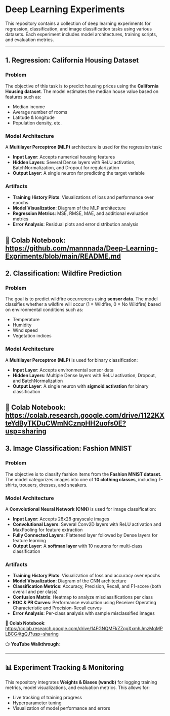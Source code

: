 # Deep Learning Experiments

This repository contains a collection of deep learning experiments for regression, classification, and image classification tasks using various datasets. Each experiment includes model architectures, training scripts, and evaluation metrics.

---

## 1. Regression: California Housing Dataset

### Problem
The objective of this task is to predict housing prices using the **California Housing dataset**. The model estimates the median house value based on features such as:
- Median income
- Average number of rooms
- Latitude & longitude
- Population density, etc.

### Model Architecture
A **Multilayer Perceptron (MLP)** architecture is used for the regression task:
- **Input Layer**: Accepts numerical housing features
- **Hidden Layers**: Several Dense layers with ReLU activation, BatchNormalization, and Dropout for regularization
- **Output Layer**: A single neuron for predicting the target variable

### Artifacts
- **Training History Plots**: Visualizations of loss and performance over epochs
- **Model Visualization**: Diagram of the MLP architecture
- **Regression Metrics**: MSE, RMSE, MAE, and additional evaluation metrics
- **Error Analysis**: Residual plots and error distribution analysis

📌 **Colab Notebook**: https://github.com/mannnada/Deep-Learning-Expriments/blob/main/README.md
---

## 2. Classification: Wildfire Prediction

### Problem
The goal is to predict wildfire occurrences using **sensor data**. The model classifies whether a wildfire will occur (1 = Wildfire, 0 = No Wildfire) based on environmental conditions such as:
- Temperature
- Humidity
- Wind speed
- Vegetation indices

### Model Architecture
A **Multilayer Perceptron (MLP)** is used for binary classification:
- **Input Layer**: Accepts environmental sensor data
- **Hidden Layers**: Multiple Dense layers with ReLU activation, Dropout, and BatchNormalization
- **Output Layer**: A single neuron with **sigmoid activation** for binary classification

📌 **Colab Notebook**: https://colab.research.google.com/drive/1122KXteYdByTKDuCWmNCznpHH2uofs0E?usp=sharing
---

## 3. Image Classification: Fashion MNIST

### Problem
The objective is to classify fashion items from the **Fashion MNIST dataset**. The model categorizes images into one of **10 clothing classes**, including T-shirts, trousers, dresses, and sneakers.

### Model Architecture
A **Convolutional Neural Network (CNN)** is used for image classification:
- **Input Layer**: Accepts 28x28 grayscale images
- **Convolutional Layers**: Several Conv2D layers with ReLU activation and MaxPooling for feature extraction
- **Fully Connected Layers**: Flattened layer followed by Dense layers for feature learning
- **Output Layer**: A **softmax layer** with 10 neurons for multi-class classification

### Artifacts
- **Training History Plots**: Visualization of loss and accuracy over epochs
- **Model Visualization**: Diagram of the CNN architecture
- **Classification Metrics**: Accuracy, Precision, Recall, and F1-score (both overall and per class)
- **Confusion Matrix**: Heatmap to analyze misclassifications per class
- **ROC & PR Curves**: Performance evaluation using Receiver Operating Characteristic and Precision-Recall curves
- **Error Analysis**: Per-class analysis with sample misclassified images

📌 **Colab Notebook**: https://colab.research.google.com/drive/14FGNQMFkZZqgXxmhJmzMqMPLBCG4tgQJ?usp=sharing

📺 **YouTube Walkthrough**: 

---

## 📊 Experiment Tracking & Monitoring
This repository integrates **Weights & Biases (wandb)** for logging training metrics, model visualizations, and evaluation metrics. This allows for:
- Live tracking of training progress
- Hyperparameter tuning
- Visualization of model performance and errors
